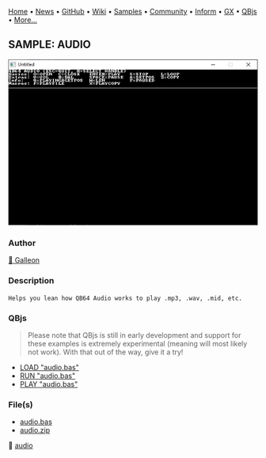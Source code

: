 [Home](https://qb64.com) • [News](../../news.md) • [GitHub](https://github.com/QB64Official/qb64) • [Wiki](https://github.com/QB64Official/qb64/wiki) • [Samples](../../samples.md) • [Community](../../community.md) • [Inform](../../inform.md) • [GX](../../gx.md) • [QBjs](../../qbjs.md) • [More...](../../more.md)

## SAMPLE: AUDIO

![screenshot.png](img/screenshot.png)

### Author

[🐝 Galleon](../galleon.md) 

### Description

```text
Helps you lean how QB64 Audio works to play .mp3, .wav, .mid, etc.
```

### QBjs

> Please note that QBjs is still in early development and support for these examples is extremely experimental (meaning will most likely not work). With that out of the way, give it a try!

* [LOAD "audio.bas"](https://v6p9d9t4.ssl.hwcdn.net/html/5963335/index.html?src=https://qb64.com/samples/audio/src/audio.bas)
* [RUN "audio.bas"](https://v6p9d9t4.ssl.hwcdn.net/html/5963335/index.html?mode=auto&src=https://qb64.com/samples/audio/src/audio.bas)
* [PLAY "audio.bas"](https://v6p9d9t4.ssl.hwcdn.net/html/5963335/index.html?mode=play&src=https://qb64.com/samples/audio/src/audio.bas)

### File(s)

* [audio.bas](src/audio.bas)
* [audio.zip](src/audio.zip)

🔗 [audio](../audio.md)
